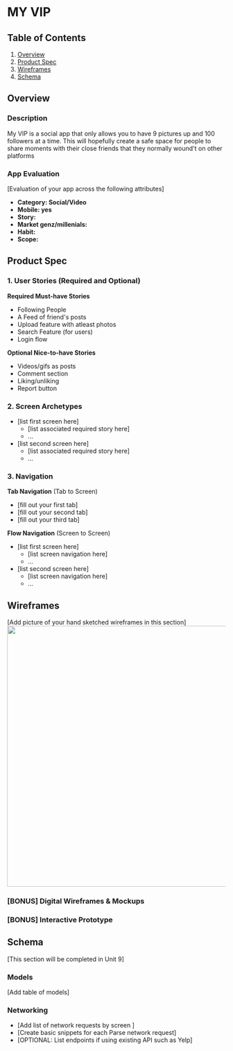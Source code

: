 # MY VIP

## Table of Contents
1. [Overview](#Overview)
1. [Product Spec](#Product-Spec)
1. [Wireframes](#Wireframes)
2. [Schema](#Schema)

## Overview
### Description
My VIP is a social app that only allows you to have 9 pictures up and 100 followers at a time. This will hopefully create a safe space for people to share moments with their close friends that they normally wound't on other platforms

### App Evaluation
[Evaluation of your app across the following attributes]
- **Category: Social/Video**
- **Mobile: yes**
- **Story:**
- **Market genz/millenials:**
- **Habit:**
- **Scope:**

## Product Spec

### 1. User Stories (Required and Optional)

**Required Must-have Stories**

* Following People
* A Feed of friend's posts
* Upload feature with atleast photos
* Search Feature (for users)
* Login flow

**Optional Nice-to-have Stories**

* Videos/gifs as posts
* Comment section
* Liking/unliking
* Report button

### 2. Screen Archetypes

* [list first screen here]
   * [list associated required story here]
   * ...
* [list second screen here]
   * [list associated required story here]
   * ...

### 3. Navigation

**Tab Navigation** (Tab to Screen)

* [fill out your first tab]
* [fill out your second tab]
* [fill out your third tab]

**Flow Navigation** (Screen to Screen)

* [list first screen here]
   * [list screen navigation here]
   * ...
* [list second screen here]
   * [list screen navigation here]
   * ...

## Wireframes
[Add picture of your hand sketched wireframes in this section]
<img src="YOUR_WIREFRAME_IMAGE_URL" width=600>

### [BONUS] Digital Wireframes & Mockups

### [BONUS] Interactive Prototype

## Schema 
[This section will be completed in Unit 9]
### Models
[Add table of models]
### Networking
- [Add list of network requests by screen ]
- [Create basic snippets for each Parse network request]
- [OPTIONAL: List endpoints if using existing API such as Yelp]
